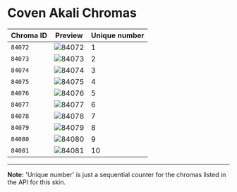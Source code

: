 # Coven Akali Chromas

| Chroma ID | Preview | Unique number |
|---|---|---|
| `84072` | ![84072](https://raw.communitydragon.org/latest/plugins/rcp-be-lol-game-data/global/default/v1/champion-chroma-images/84/84072.png) | 1 |
| `84073` | ![84073](https://raw.communitydragon.org/latest/plugins/rcp-be-lol-game-data/global/default/v1/champion-chroma-images/84/84073.png) | 2 |
| `84074` | ![84074](https://raw.communitydragon.org/latest/plugins/rcp-be-lol-game-data/global/default/v1/champion-chroma-images/84/84074.png) | 3 |
| `84075` | ![84075](https://raw.communitydragon.org/latest/plugins/rcp-be-lol-game-data/global/default/v1/champion-chroma-images/84/84075.png) | 4 |
| `84076` | ![84076](https://raw.communitydragon.org/latest/plugins/rcp-be-lol-game-data/global/default/v1/champion-chroma-images/84/84076.png) | 5 |
| `84077` | ![84077](https://raw.communitydragon.org/latest/plugins/rcp-be-lol-game-data/global/default/v1/champion-chroma-images/84/84077.png) | 6 |
| `84078` | ![84078](https://raw.communitydragon.org/latest/plugins/rcp-be-lol-game-data/global/default/v1/champion-chroma-images/84/84078.png) | 7 |
| `84079` | ![84079](https://raw.communitydragon.org/latest/plugins/rcp-be-lol-game-data/global/default/v1/champion-chroma-images/84/84079.png) | 8 |
| `84080` | ![84080](https://raw.communitydragon.org/latest/plugins/rcp-be-lol-game-data/global/default/v1/champion-chroma-images/84/84080.png) | 9 |
| `84081` | ![84081](https://raw.communitydragon.org/latest/plugins/rcp-be-lol-game-data/global/default/v1/champion-chroma-images/84/84081.png) | 10 |

---

**Note:** 'Unique number' is just a sequential counter for the chromas listed in the API for this skin.